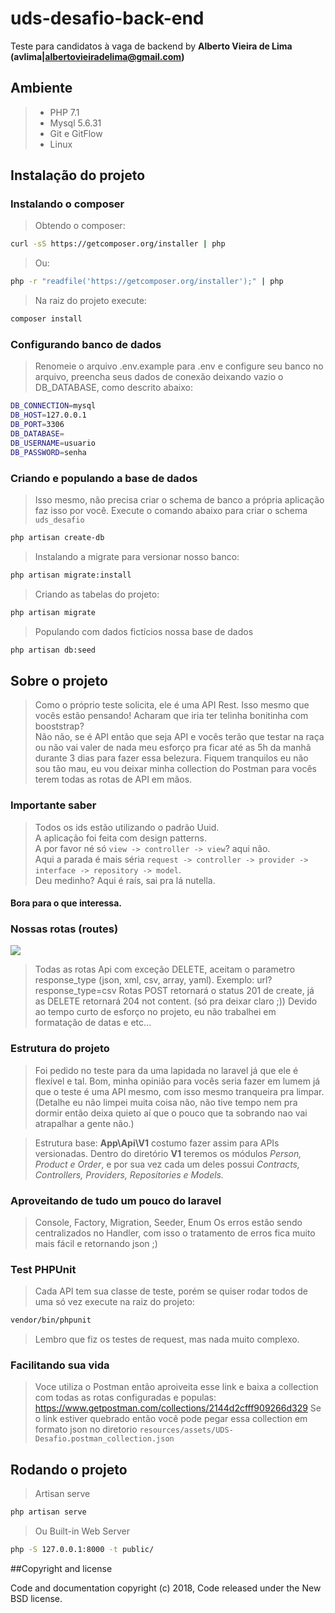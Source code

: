 # uds-desafio-back-end
Teste para candidatos à vaga de backend
by **Alberto Vieira de Lima (avlima|albertovieiradelima@gmail.com)**

## Ambiente
> - PHP 7.1
> - Mysql 5.6.31
> - Git e GitFlow
> - Linux


## Instalação do projeto

### Instalando o composer
> Obtendo o composer:
```bash
curl -sS https://getcomposer.org/installer | php
```
> Ou:
```bash
php -r "readfile('https://getcomposer.org/installer');" | php
```
> Na raiz do projeto execute:
```bash
composer install
```

### Configurando banco de dados
> Renomeie o arquivo .env.example para .env e configure seu banco no arquivo, preencha seus dados de conexão deixando vazio o DB_DATABASE, como descrito abaixo:
```bash
DB_CONNECTION=mysql
DB_HOST=127.0.0.1
DB_PORT=3306
DB_DATABASE=
DB_USERNAME=usuario
DB_PASSWORD=senha
```

### Criando e populando a base de dados
> Isso mesmo, não precisa criar o schema de banco a própria aplicação faz isso por você. Execute o comando abaixo para criar o schema `uds_desafio`
```bash
php artisan create-db
```

> Instalando a migrate para versionar nosso banco:
```bash
php artisan migrate:install
```

> Criando as tabelas do projeto:
```bash
php artisan migrate
```

> Populando com dados fictícios nossa base de dados
```bash
php artisan db:seed
```

## Sobre o projeto
> Como o próprio teste solicita, ele é uma API Rest. Isso mesmo que vocês estão pensando! Acharam que iria ter telinha bonitinha com booststrap?<br>
Não não, se é API então que seja API e vocês terão que testar na raça ou não vai valer de nada meu esforço pra ficar até as 5h da manhã durante 3 dias para fazer essa belezura.
Fiquem tranquilos eu não sou tão mau, eu vou deixar minha collection do Postman para vocês terem todas as rotas de API em mãos.

### Importante saber
> Todos os ids estão utilizando o padrão Uuid.<br>
A aplicação foi feita com design patterns.<br>
A por favor né só `view -> controller -> view`? aqui não.<br>
Aqui a parada é mais séria `request -> controller -> provider -> interface -> repository -> model`.<br>
Deu medinho? Aqui é raís, sai pra lá nutella.

#### Bora para o que interessa.

### Nossas rotas (routes)
![](https://user-images.githubusercontent.com/13434925/36053895-d1a3ad60-0dda-11e8-9218-9f1aadd7ee04.png)
> Todas as rotas Api com exceção DELETE, aceitam o parametro response_type (json, xml, csv, array, yaml). Exemplo: url?response_type=csv
> Rotas POST retornará o status 201 de create, já as DELETE retornará 204 not content. (só pra deixar claro ;))
> Devido ao tempo curto de esforço no projeto, eu não trabalhei em formatação de datas e etc...

### Estrutura do projeto
> Foi pedido no teste para da uma lapidada no laravel já que ele é flexível e tal. Bom, minha opinião para vocês seria fazer em lumem já que o teste é uma API mesmo, com isso mesmo tranqueira pra limpar.(Detalhe eu não limpei muita coisa não, não tive tempo nem pra dormir então deixa quieto aí que o pouco que ta sobrando nao vai atrapalhar a gente não.)<br>

> Estrutura base: **App\Api\V1** costumo fazer assim para APIs versionadas.
> Dentro do diretório **V1** teremos os módulos *Person, Product e Order*, e por sua vez cada um deles possui *Contracts, Controllers, Providers, Repositories e Models.*

### Aproveitando de tudo um pouco do laravel
> Console, Factory, Migration, Seeder, Enum
> Os erros estão sendo centralizados no Handler, com isso o tratamento de erros fica muito mais fácil e retornando json ;)

### Test PHPUnit
> Cada API tem sua classe de teste, porém se quiser rodar todos de uma só vez execute na raiz do projeto:
```bash
vendor/bin/phpunit
```
> Lembro que fiz os testes de request, mas nada muito complexo.

### Facilitando sua vida
> Voce utiliza o Postman então aproiveita esse link e baixa a collection com todas as rotas configuradas e populas: https://www.getpostman.com/collections/2144d2cfff909266d329
> Se o link estiver quebrado então você pode pegar essa collection em formato json no diretorio `resources/assets/UDS-Desafio.postman_collection.json`

## Rodando o projeto
> Artisan serve
```bash
php artisan serve
```
> Ou Built-in Web Server
```bash
php -S 127.0.0.1:8000 -t public/
```
##Copyright and license

Code and documentation copyright (c) 2018, Code released under the New BSD license.

